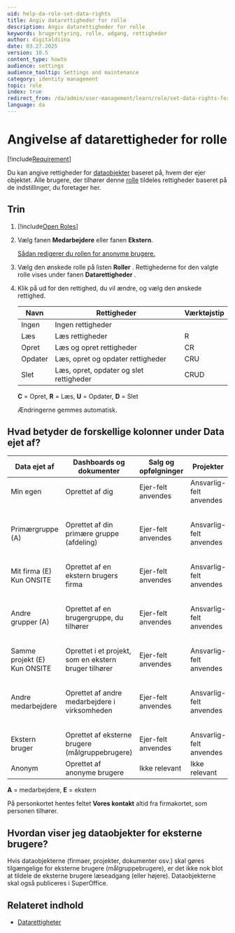 ```yaml
---
uid: help-da-role-set-data-rights
title: Angiv datarettigheder for rolle
description: Angiv datarettigheder for rolle
keywords: brugerstyring, rolle, adgang, rettigheder
author: digitaldiina
date: 03.27.2025
version: 10.5
content_type: howto
audience: settings
audience_tooltip: Settings and maintenance
category: identity management
topic: role
index: true
redirect_from: /da/admin/user-management/learn/role/set-data-rights-for-role
language: da
---
```


# Angivelse af datarettigheder for rolle

[!include[Requirement](../includes/note-anon-req.md)]

Du kan angive rettigheder for [dataobjekter][2] baseret på, hvem der ejer objektet. Alle brugere, der tilhører denne [rolle][2] tildeles rettigheder baseret på de indstillinger, du foretager her.

## Trin

1. [!include[Open Roles](../includes/open-roles.md)]

1. Vælg fanen **Medarbejdere** eller fanen **Ekstern**.

    [Sådan redigerer du rollen for anonyme brugere.][1]

1. Vælg den ønskede rolle på listen **Roller** . Rettighederne for den valgte rolle vises under fanen **Datarettigheder** .

1. Klik på <i class="ph ph-caret-down" aria-label="Chevron"></i> ud for den rettighed, du vil ændre, og vælg den ønskede rettighed.

    | Navn | Rettigheder | Værktøjstip |
    |---|---|---|
    | Ingen | Ingen rettigheder | |
    | Læs | Læs rettigheder | R |
    | Opret | Læs og opret rettigheder | CR |
    | Opdater | Læs, opret og opdater rettigheder | CRU |
    | Slet | Læs, opret, opdater og slet rettigheder | CRUD |

    **C** = Opret, **R** = Læs, **U** = Opdater, **D** = Slet

    Ændringerne gemmes automatisk.

## Hvad betyder de forskellige kolonner under Data ejet af?

| **Data ejet af** | **Dashboards og dokumenter** | **Salg og opfølgninger** | **Projekter** | **Firma og person** |
|---|---|---|---|---|
| Min egen | Oprettet af dig | Ejer-felt anvendes | Ansvarlig-felt anvendes | Du er "Vores kontakt" |
| Primærgruppe (A) | Oprettet af din primære gruppe (afdeling) | Ejer-felt anvendes | Ansvarlig-felt anvendes | "Vores kontakt" er en medarbejder i din primære gruppe |
| Mit firma (E)<br />Kun ONSITE | Oprettet af en ekstern brugers firma | Ejer-felt anvendes | Ansvarlig-felt anvendes | "Vores kontakt" anvendes |
| Andre grupper (A) | Oprettet af en brugergruppe, du tilhører | Ejer-felt anvendes | Ansvarlig-felt anvendes | "Vores kontakt" er en medarbejder i en gruppe, du tilhører |
| Samme projekt (E)<br />Kun ONSITE | Oprettet i et projekt, som en ekstern bruger tilhører | Ejer-felt anvendes | Ansvarlig-felt anvendes | "Vores kontakt" anvendes |
| Andre medarbejdere | Oprettet af andre medarbejdere i virksomheden | Ejer-felt anvendes | Ansvarlig-felt anvendes | "Vores kontakt" er en medarbejder, du ikke deler gruppe med |
| Ekstern bruger | Oprettet af eksterne brugere (målgruppebrugere) | Ejer-felt anvendes | Ansvarlig-felt anvendes | "Vores kontakt" anvendes |
| Anonym | Oprettet af anonyme brugere | Ikke relevant | Ikke relevant | Ikke relevant |

**A** = medarbejdere, **E** = ekstern

På personkortet hentes feltet **Vores kontakt** altid fra firmakortet, som personen tilhører.

## Hvordan viser jeg dataobjekter for eksterne brugere?

Hvis dataobjekterne (firmaer, projekter, dokumenter osv.) skal gøres tilgængelige for eksterne brugere (målgruppebrugere), er det ikke nok blot at tildele de eksterne brugere læseadgang (eller højere). Dataobjekterne skal også publiceres i SuperOffice.

## Relateret indhold

* [Datarettigheter][3]

<!-- Referenced links -->
[1]: ../onsite/other-users.md#rights
[2]: index.md
[3]: functional-rights.md
